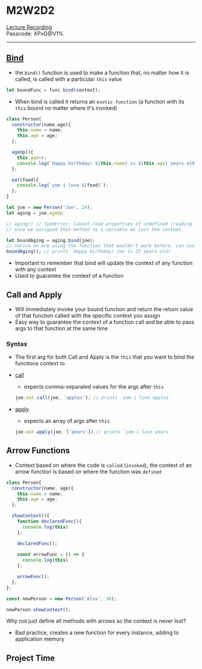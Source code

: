 # M2W2D2

[Lecture Recording](https://us02web.zoom.us/rec/share/4RIbPYnx0H7HfY5Dc8rvLohMvt1i5-sRn9l-M26oeeFIPgw7llL4LhpKLFU3EUCM.ZyuJ4sr8GufF4LNs)
<br />
Passcode: XPvG@V1%

---

## [Bind](https://developer.mozilla.org/en-US/docs/Web/JavaScript/Reference/Global_objects/Function/bind)

- the `bind()` function is used to make a function that, no matter how it is called, is called with a particular `this` value

```js
let boundFunc = func.bind(context);
```

- When bind is called it returns an `exotic function` (a function with its `this` bound no matter where it's invoked)

```js
class Person{
  constructor(name,age){
    this.name = name;
    this.age = age;
  };

  ageUp(){
    this.age++;
    console.log(`Happy birthday! ${this.name} is ${this.age} years old!`);
  };

  eat(food){
    console.log(`yum i love ${food}`);
  };
}

let joe = new Person('Joe', 24);
let aging = joe.ageUp

// aging() // TypeError: Cannot read properties of undefined (reading 'age') 
// once we assigned that method to a variable we lost the context.

let boundAging = aging.bind(joe);
// notice we are using the function that wouldn't work before, can use the method as well by saying joe.ageUp.bind(joe);
boundAging(); // prints `Happy birthday! Joe is 25 years old!`
```

- Important to remember that bind will update the context of any function with any context
- Used to guarantee the context of a function

## Call and Apply

- Will immediately invoke your bound function and return the return value of that function called with the specific context you assign
- Easy way to guarantee the context of a function call and be able to pass args to that function at the same time

### Syntax

- The first arg for both Call and Apply is the `this` that you want to bind the functions context to

- [call](https://developer.mozilla.org/en-US/docs/Web/JavaScript/Reference/Global_Objects/Function/call)
  - expects comma-separated values for the args after `this`

  ```js
  joe.eat.call(joe, 'apples'); // prints `yum i love apples`
  ```

- [apply](https://developer.mozilla.org/en-US/docs/Web/JavaScript/Reference/Global_Objects/Function/apply)
  - expects an array of args after `this`

  ```js
  joe.eat.apply(joe, ['pears']) // prints `yum i love pears`
  ```

## Arrow Functions

- Context based on where the code is `called` (`invoked`), the context of an arrow function is based on where the function was `defined`

```js
class Person{
  constructor(name, age){
    this.name = name;
    this.age = age;
  };

  showContext(){
    function declaredFunc(){
      console.log(this)
    };

    declaredFunc(); 
    
    const arrowFunc = () => {
      console.log(this)
    };

    arrowFunc(); 
  };
};

const newPerson = new Person('Alex', 30);

newPerson.showContext();
```

Why not just define all methods with arrows so the context is never lost?

- Bad practice, creates a new function for every instance, adding to application memory

## Project Time